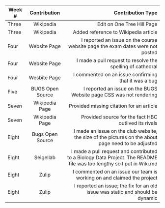 |Week # |Contribution |Contribution Type|
|-------|:-----------:|----------------:|
|Three  |Wikipedia    |Edit on One Tree Hill Page|
|Three  |Wikipedia    |Added reference to Wikipedia article|
|Four   |Website Page |I reported an issue on the course website page the exam dates were not posted|
|Four   |Website Page |I made a pull request to resolve the spelling of cathedral| 
|Four   |Wesbite Page |I commented on an issue confirming that it was a bug|
|Five   |BUGS Open Source|I reported an issue on the BUGS Website page CSS was not rendering|
|Seven  |Wikipedia Page |Provided missing citation for an article|
|Seven  |Wikipedia Page|Provided source for the fact HBC outlived its rivals|
|Eight  |Bugs Open Source|I made an issue on the club website, the size of the pictures on the about page need to be adjusted|
|Eight  |Seigellab| I made a pull request and contributed to a Biology Data Project. The README file was too lengthy so I put in Wiki.md|
|Eight  |Zulip|I commented on an issue our team is working on and claimed the project|
|Eight  |Zulip|I reported an issue; the fix for an old issue was static and should be dynamic| 

